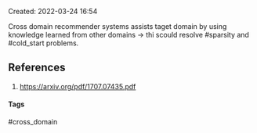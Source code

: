 Created: 2022-03-24 16:54

Cross domain recommender systems assists taget domain by using knowledge learned from other domains -> thi scould resolve #sparsity and #cold_start problems.

## References
1. https://arxiv.org/pdf/1707.07435.pdf


#### Tags
#cross_domain